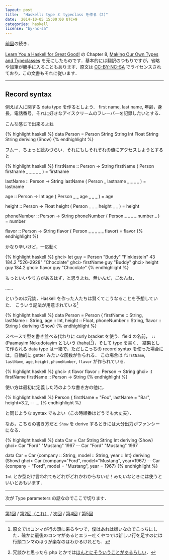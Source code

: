 ```yaml
---
layout: post
title:  "Haskell: type と typeclass を作る (2)"
date:  2014-10-05 15:00:00 UTC+9
categories: haskell
license: "by-nc-sa"
---
```


[前回]({{site.baseurl}}/2014/10/02/learnyouahaskell-making-our-own-types-and-typeclasses.html)の続き．

[Learn You a Haskell for Great Good!](http://learnyouahaskell.com/) の Chapter 8, [Making Our Own Types and Typeclasses](http://learnyouahaskell.com/making-our-own-types-and-typeclasses) を元にしたものです．基本的には翻訳のつもりですが，省略や加筆が勝手に入ることもあります．原文は [CC-BY-NC-SA](http://creativecommons.org/licenses/by-nc-sa/3.0/) でライセンスされており，この文書もそれに従います．

---

## Record syntax

例えば人に関する data type を作るとしよう．
first name, last name, 年齢，身長，電話番号，それに好きなアイスクリームのフレーバーを記録したいとする．

こんな感じで出来るよね

{% highlight haskell %}
data Person = Person String String Int Float String String deriving (Show)
{% endhighlight %}

フムー．ちょっと読みづらい．それにもしそれぞれの値にアクセスしようとすると

{% highlight haskell %}
firstName :: Person -> String
firstName ( Person firstname _ _ _ _ _ ) = firstname

lastName :: Person -> String
lastName ( Person _ lastname _ _ _ _ ) = lastname

age :: Person -> Int
age ( Person _ _ age _ _ _ ) = age

height :: Person -> Float
height ( Person _ _ _ height _ _ ) = height

phoneNumber :: Person -> String
phoneNumber ( Person _ _ _ _ number _ ) = number

flavor :: Person -> String
flavor ( Person _ _ _ _ _ flavor) = flavor
{% endhighlight %}

かなり辛いけど，一応動く

{% highlight haskell %}
ghci> let guy = Person "Buddy" "Finklestein" 43 184.2 "526-2928" "Chocolate"
ghci> firstName guy
"Buddy"
ghci> height guy
184.2
ghci> flavor guy
"Chocolate"
{% endhighlight %}

もっといいやり方があるはず，と思うよね．無いんだ，ごめんね．

……

というのは冗談，Haskell を作った人たちは賢くてこうなることを予想していた．
こういう記法が用意されている[^comma]

{% highlight haskell %}
data Person = Person {
  firstName :: String,
  lastName :: String,
  age :: Int,
  height :: Float,
  phoneNumber :: String,
  flavor :: String
} deriving (Show)
{% endhighlight %}

スペースで型を書き並べる代わりに curly bracket を使う．field の名前， `::` (Paamayim Nekudotayim ともいう (haha)[^pn])，そして type を書く．
結果として作られる data type は一緒で，ただしこっちの record syntax を使った場合には，自動的に getter みたいな函数が作られる．
この場合は `firstName`, `lastName`, `age`, `height`, `phoneNumber`, `flavor` が作られている．

{% highlight haskell %}
ghci> :t flavor
flavor :: Person -> String
ghci> :t firstName
firstName :: Person -> String
{% endhighlight %}

使い方は最初に定義した時のような書き方の他に，

{% highlight haskell %}
Person { firstName = "Foo", lastName = "Bar", height=3.2, -- ...
{% endhighlight %}

と同じような syntax でもよい（この時順番はどうでも大丈夫）．

なお，こちらの書き方だと `Show` を derive するときには大分出力がファンシーになる．

{% highlight haskell %}
data Car = Car String String Int deriving (Show)
ghci> Car "Ford" "Mustang" 1967
-- Car "Ford" "Mustang" 1967

data Car = Car {company :: String, model :: String, year :: Int} deriving (Show)
ghci> Car {company="Ford", model="Mustang", year=1967}
-- Car {company = "Ford", model = "Mustang", year = 1967}
{% endhighlight %}

`Int` とか型だけ言われてもどれがどれかわからないぜ！みたいなときには使うといいとおもいます．

---

次が Type parameters の話なのでここで切ります．

---

[第1回]({{site.baseurl}}/2014/10/02/learnyouahaskell-making-our-own-types-and-typeclasses.html)
/ [第2回（これ）]({{site.baseurl}}/2014/10/05/learnyouahaskell-making-our-own-types-and-typeclasses-2.html)
/ [次回]({{site.baseurl}}/2014/10/08/learnyouahaskell-making-our-own-types-and-typeclasses-3.html)
/ [第4回]({{site.baseurl}}/2014/11/10/learnyouahaskell-making-our-own-types-and-typeclasses-4.html)
/ [第5回]({{site.baseurl}}/2015/01/29/learnyouahaskell-making-our-own-types-and-typeclasses-5.html)

[^comma]: 原文ではコンマが行の頭に来るやつで，僕はあれは嫌いなのでこっちにした．確かに最後のコンマがあるとエラー吐くやつでは新しい行を足すのには行頭コンマのほうが楽なのはわかるけれども．
[^pn]: 冗談かと思ったら php とかでは[ほんとにそういうことがあるらしい](https://en.wikipedia.org/wiki/Scope_resolution_operator#PHP)．
